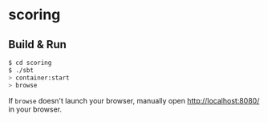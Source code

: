 # scoring #

## Build & Run ##

```sh
$ cd scoring
$ ./sbt
> container:start
> browse
```

If `browse` doesn't launch your browser, manually open [http://localhost:8080/](http://localhost:8080/) in your browser.
